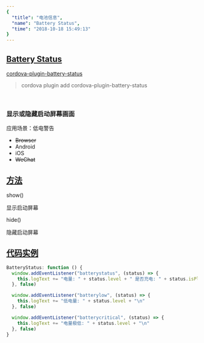 ```yaml
---
{
  "title": "电池信息",
  "name": "Battery Status",
  "time": "2018-10-18 15:49:13"
}
---
```

<!-- ------------------------------------------- -->
<section id="Battery-Status">

# **[Battery Status](#Battery-Status)**

<p><a class="ui-r-npm" href="https://www.npmjs.com/package/cordova-plugin-battery-status" target="_blank">cordova-plugin-battery-status</a></p>

> cordova plugin add cordova-plugin-battery-status

<br />

### 显示或隐藏启动屏幕画面

<p class="_cl-aaaaaa">应用场景：低电警告</p>

+ ~~Browser~~
+ Android
+ iOS
+ ~~WeChat~~

</section>
<!-- ------------------------------------------- -->
<section id="Methods">

## **[方法](#Methods)**

<p class="ui-r-note _bdc-info">show()</p>

显示启动屏幕


<p class="ui-r-note _bdc-info">hide()</p>

隐藏启动屏幕

</section>
<!-- ------------------------------------------- -->
<section id="code">

## **[代码实例](#code)**

```javascript
BatteryStatus: function () {
  window.addEventListener("batterystatus", (status) => {
    this.logText += "电量: " + status.level + " 是否充电: " + status.isPlugged + "\n"
  }, false)

  window.addEventListener("batterylow", (status) => {
    this.logText += "低电量: " + status.level + "\n"
  }, false)

  window.addEventListener("batterycritical", (status) => {
    this.logText += "电量极低: " + status.level + "\n"
  }, false)
}
```

</section>
<!-- ------------------------------------------- -->